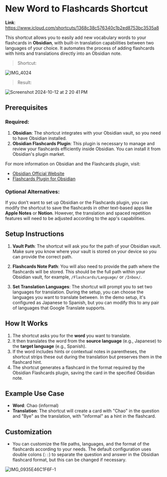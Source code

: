 # New Word to Flashcards Shortcut

**Link**: https://www.icloud.com/shortcuts/1368c38c576340c1b2ed8753bc3535a8

This shortcut allows you to easily add new vocabulary words to your flashcards in **Obsidian**, with built-in translation capabilities between two languages of your choice. It automates the process of adding flashcards with hints and translations directly into an Obsidian note.

> Shortcut:

![IMG_4024](https://github.com/user-attachments/assets/becb1875-414d-4a20-aa75-366964153715)

> Result:

![Screenshot 2024-10-12 at 2 20 41 PM](https://github.com/user-attachments/assets/4b0f07a6-04b4-4be0-9ab5-b0f81c1dccfe)

## Prerequisites

### Required:
1. **Obsidian**: The shortcut integrates with your Obsidian vault, so you need to have Obsidian installed.
2. **Obsidian Flashcards Plugin**: This plugin is necessary to manage and review your flashcards efficiently inside Obsidian. You can install it from Obsidian's plugin market.

For more information on Obsidian and the Flashcards plugin, visit:
- [Obsidian Official Website](https://obsidian.md)
- [Flashcards Plugin for Obsidian](https://github.com/mgmeyers/obsidian-spaced-repetition)

### Optional Alternatives:
If you don’t want to set up Obsidian or the Flashcards plugin, you can modify the shortcut to save the flashcards in other text-based apps like **Apple Notes** or **Notion**. However, the translation and spaced repetition features will need to be adjusted according to the app's capabilities.

## Setup Instructions

1. **Vault Path**: The shortcut will ask you for the path of your Obsidian vault. Make sure you know where your vault is stored on your device so you can provide the correct path.
   
2. **Flashcards Note Path**: You will also need to provide the path where the flashcards will be stored. This should be the full path within your Obsidian vault, for example, `/Flashcards/Language/` or `/Inbox/`.

3. **Set Translation Languages**: The shortcut will prompt you to set two languages for translation. During the setup, you can choose the languages you want to translate between. In the demo setup, it's configured as Japanese to Spanish, but you can modify this to any pair of languages that Google Translate supports.

## How It Works

1. The shortcut asks you for the **word** you want to translate.
2. It then translates the word from the **source language** (e.g., Japanese) to the **target language** (e.g., Spanish).
3. If the word includes hints or contextual notes in parentheses, the shortcut strips these out during the translation but preserves them in the flashcard hint.
4. The shortcut generates a flashcard in the format required by the Obsidian Flashcards plugin, saving the card in the specified Obsidian note.

## Example Use Case

- **Word**: Chao (informal)
- **Translation**: The shortcut will create a card with "Chao" in the question and "Bye" as the translation, with "informal" as a hint in the flashcard.

## Customization

- You can customize the file paths, languages, and the format of the flashcards according to your needs. The default configuration uses double colons (`::`) to separate the question and answer in the Obsidian flashcard format, but this can be changed if necessary.

![IMG_0935E46C1F6F-1](https://github.com/user-attachments/assets/e2e9ba0a-8d2a-4f6d-aa6e-89661d871014)


